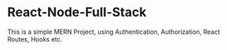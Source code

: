 # React-Node-Full-Stack
This is a simple MERN Project, using Authentication, Authorization, React Routes, Hooks etc.
